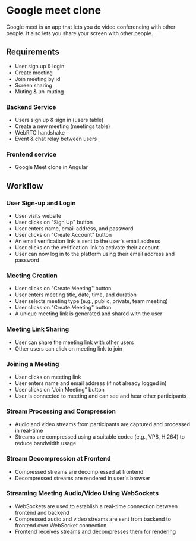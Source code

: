 # Google meet clone

Google meet is an app that lets you do video conferencing with other people. It also lets you share your screen with other people.

## Requirements

- User sign up & login
- Create meeting
- Join meeting by id
- Screen sharing
- Muting & un-muting

### Backend Service

- Users sign up & sign in (users table)
- Create a new meeting (meetings table)
- WebRTC handshake
- Event & chat relay between users

### Frontend service

- Google Meet clone in Angular

## Workflow

### User Sign-up and Login

- User visits website
- User clicks on "Sign Up" button
- User enters name, email address, and password
- User clicks on "Create Account" button
- An email verification link is sent to the user's email address
- User clicks on the verification link to activate their account
- User can now log in to the platform using their email address and password

### Meeting Creation

- User clicks on "Create Meeting" button
- User enters meeting title, date, time, and duration
- User selects meeting type (e.g., public, private, team meeting)
- User clicks on "Create Meeting" button
- A unique meeting link is generated and shared with the user

### Meeting Link Sharing

- User can share the meeting link with other users
- Other users can click on meeting link to join

### Joining a Meeting

- User clicks on meeting link
- User enters name and email address (if not already logged in)
- User clicks on "Join Meeting" button
- User is connected to meeting and can see and hear other participants

### Stream Processing and Compression

- Audio and video streams from participants are captured and processed in real-time
- Streams are compressed using a suitable codec (e.g., VP8, H.264) to reduce bandwidth usage

### Stream Decompression at Frontend

- Compressed streams are decompressed at frontend
- Decompressed streams are rendered in user's browser

### Streaming Meeting Audio/Video Using WebSockets

- WebSockets are used to establish a real-time connection between frontend and backend
- Compressed audio and video streams are sent from backend to frontend over WebSocket connection
- Frontend receives streams and decompresses them for rendering
